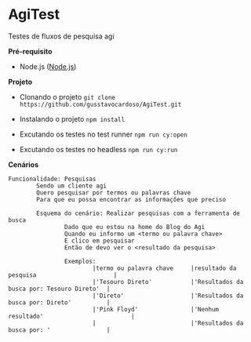 # AgiTest
Testes de fluxos de pesquisa agi

**Pré-requisito**

* Node.js 
([Node.js](https://nodejs.org/en/))

**Projeto**

* Clonando o projeto
`git clone  https://github.com/gusstavocardoso/AgiTest.git`

* Instalando o projeto 
`npm install`

* Excutando os testes no test runner
`npm run cy:open`

* Excutando os testes no headless
`npm run cy:run`

**Cenários**
```
Funcionalidade: Pesquisas
        Sendo um cliente agi
        Quero pesquisar por termos ou palavras chave
        Para que eu possa encontrar as informações que preciso
        
        Esquema do cenário: Realizar pesquisas com a ferramenta de busca
                Dado que eu estou na home do Blog do Agi
                Quando eu informo um <termo ou palavra chave>
                E clico em pesquisar
                Então de devo ver o <resultado da pesquisa>
                
                Exemplos: 
                        |termo ou palavra chave     |resultado da pesquisa                      |
                        |'Tesouro Direto'           |'Resultados da busca por: Tesouro Direto'  |
                        |'Direto'                   |'Resultados da busca por: Direto'          |
                        |'Pink Floyd'               |'Nenhum resultado'                         |
                        |                           |'Resultados da busca por: '                |
```
